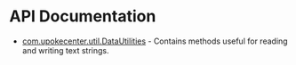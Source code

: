 # API Documentation

* [com.upokecenter.util.DataUtilities](com.upokecenter.util.DataUtilities.md) -
Contains methods useful for reading and writing text strings.
